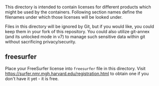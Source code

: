 This directory is intended to contain licenses for different products which
might be used by the containers.  Following section names define the filenames
under which those licenses will be looked under.

Files in this directory will be ignored by Git, but if you would like, you
could keep them in your fork of this repository. You could also utilize
git-annex (and its unlocked mode in v7) to manage such sensitive data within
git without sacrificing privacy/security.

freesurfer
----------

Place your FreeSurfer license into `freesurfer` file in this directory.
Visit https://surfer.nmr.mgh.harvard.edu/registration.html to obtain one if
you don't have it yet - it is free.


